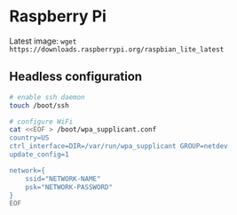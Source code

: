 # Raspberry Pi

Latest image: `wget https://downloads.raspberrypi.org/raspbian_lite_latest`

## Headless configuration
```bash
# enable ssh daemon
touch /boot/ssh

# configure WiFi
cat <<EOF > /boot/wpa_supplicant.conf
country=US
ctrl_interface=DIR=/var/run/wpa_supplicant GROUP=netdev
update_config=1

network={
    ssid="NETWORK-NAME"
    psk="NETWORK-PASSWORD"
}
EOF

